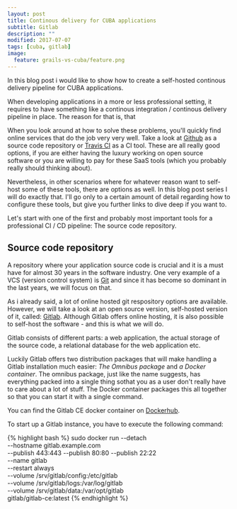 ```yaml
---
layout: post
title: Continous delivery for CUBA applications
subtitle: Gitlab
description: ""
modified: 2017-07-07
tags: [cuba, gitlab]
image:
  feature: grails-vs-cuba/feature.png
---
```


In this blog post i would like to show how to create a self-hosted continous delivery pipeline for CUBA applications.
<!-- more -->

When developing applications in a more or less professional setting, it requires
to have something like a continous integration / continous delivery pipeline in place.
The reason for that is, that

When you look around at how to solve these problems, you'll quickly find online services
that do the job very very well. Take a look at [Github](https://github.com/) as a source code repository or [Travis CI](https://travis-ci.org/) as a CI tool. These are all really good options, if you are either having the luxury working
on open source software or you are willing to pay for these SaaS tools (which you probably really should thinking about).

Nevertheless, in other scenarios where for whatever reason want to self-host some of these tools, there are options as well. In this blog post series I will do exactly that. I'll go only to a certain amount of detail regarding how to configure these tools, but give you further links to dive deep if you want to.

Let's start with one of the first and probably most important tools for a professional CI / CD pipeline: The source code repository.

## Source code repository

A repository where your application source code is crucial and it is a must have for almost 30 years in the software industry. One very example of a VCS (version control system) is [Git](https://git-scm.com/) and since it has become so dominant in the last years, we will focus on that.

As i already said, a lot of online hosted git respository options are available. However, we will take a look at an open source version, self-hosted version of it, called: [Gitlab](https://www.gitlab.com/). Although Gitlab offers online hosting, it is also possible to self-host the software - and this is what we will do.

Gitlab consists of different parts: a web application, the actual storage of the source code, a relational database for the web application etc.

Luckily Gitlab offers two distribution packages that will make handling a Gitlab installation much easier: *The Omnibus package* and *a Docker container*. The omnibus package, just like the name suggests, has everything packed into a single thing sothat you as a user don't really have to care about a lot of stuff. The Docker container packages this all together so that you can start it with a single command.

You can find the Gitlab CE docker container on [Dockerhub](https://hub.docker.com/r/gitlab/gitlab-ce/).

To start up a Gitlab instance, you have to execute the following command:

{% highlight bash %}
sudo docker run --detach \
    --hostname gitlab.example.com \
    --publish 443:443 --publish 80:80 --publish 22:22 \
    --name gitlab \
    --restart always \
    --volume /srv/gitlab/config:/etc/gitlab \
    --volume /srv/gitlab/logs:/var/log/gitlab \
    --volume /srv/gitlab/data:/var/opt/gitlab \
    gitlab/gitlab-ce:latest
{% endhighlight %}
